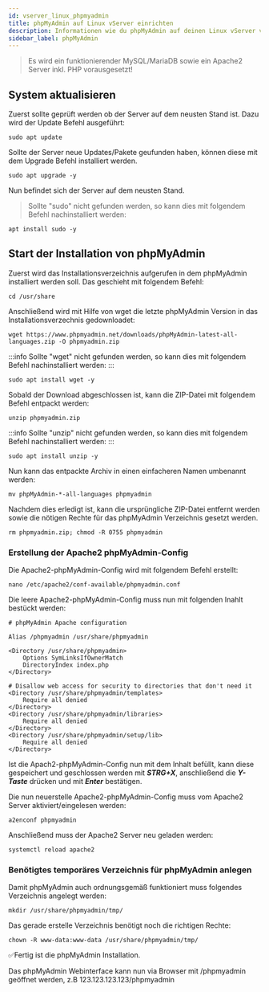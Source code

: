 ```yaml
---
id: vserver_linux_phpmyadmin
title: phpMyAdmin auf Linux vServer einrichten
description: Informationen wie du phpMyAdmin auf deinen Linux vServer von ZAP-Hosting installieren und einrichten kannst - ZAP-Hosting.com Dokumentationen
sidebar_label: phpMyAdmin
---
```


>Es wird ein funktionierender MySQL/MariaDB sowie ein Apache2 Server inkl. PHP vorausgesetzt!

## System aktualisieren

Zuerst sollte geprüft werden ob der Server auf dem neusten Stand ist. 
Dazu wird der Update Befehl ausgeführt: 
```
sudo apt update
```
Sollte der Server neue Updates/Pakete geufunden haben, können diese mit dem Upgrade Befehl installiert werden. 
```
sudo apt upgrade -y
```
Nun befindet sich der Server auf dem neusten Stand. 


>Sollte "sudo" nicht gefunden werden, so kann dies mit folgendem Befehl nachinstalliert werden: 
```
apt install sudo -y
```

## Start der Installation von phpMyAdmin

Zuerst wird das Installationsverzeichnis aufgerufen in dem phpMyAdmin installiert werden soll. 
Das geschieht mit folgendem Befehl: 
```
cd /usr/share
```
Anschließend wird mit Hilfe von wget die letzte phpMyAdmin Version in das Installationsverzechnis gedownloadet:
```
wget https://www.phpmyadmin.net/downloads/phpMyAdmin-latest-all-languages.zip -O phpmyadmin.zip
```
:::info
Sollte "wget" nicht gefunden werden, so kann dies mit folgendem Befehl nachinstalliert werden: 
:::
```
sudo apt install wget -y
```
Sobald der Download abgeschlossen ist, kann die ZIP-Datei mit folgendem Befehl entpackt werden: 
```
unzip phpmyadmin.zip
```
:::info
Sollte "unzip" nicht gefunden werden, so kann dies mit folgendem Befehl nachinstalliert werden: 
:::
```
sudo apt install unzip -y
```
Nun kann das entpackte Archiv in einen einfacheren Namen umbenannt werden: 
```
mv phpMyAdmin-*-all-languages phpmyadmin
```
Nachdem dies erledigt ist, kann die ursprüngliche ZIP-Datei entfernt werden sowie die nötigen Rechte für das phpMyAdmin Verzeichnis gesetzt werden. 
```
rm phpmyadmin.zip; chmod -R 0755 phpmyadmin
```

### Erstellung der Apache2 phpMyAdmin-Config 

Die Apache2-phpMyAdmin-Config wird mit folgendem Befehl erstellt:

```
nano /etc/apache2/conf-available/phpmyadmin.conf
```
Die leere Apache2-phpMyAdmin-Config muss nun mit folgenden Inahlt bestückt werden: 
```
# phpMyAdmin Apache configuration

Alias /phpmyadmin /usr/share/phpmyadmin

<Directory /usr/share/phpmyadmin>
    Options SymLinksIfOwnerMatch
    DirectoryIndex index.php
</Directory>

# Disallow web access for security to directories that don't need it
<Directory /usr/share/phpmyadmin/templates>
    Require all denied
</Directory>
<Directory /usr/share/phpmyadmin/libraries>
    Require all denied
</Directory>
<Directory /usr/share/phpmyadmin/setup/lib>
    Require all denied
</Directory>
```
Ist die Apach2-phpMyAdmin-Config nun mit dem Inhalt befüllt, kann diese gespeichert und geschlossen werden mit ***STRG+X***, anschließend die ***Y-Taste*** drücken und mit ***Enter*** bestätigen.

Die nun neuerstelle Apache2-phpMyAdmin-Config muss vom Apache2 Server aktiviert/eingelesen werden:

```
a2enconf phpmyadmin
```
Anschließend muss der Apache2 Server neu geladen werden: 
```
systemctl reload apache2
```

### Benötigtes temporäres Verzeichnis für phpMyAdmin anlegen

Damit phpMyAdmin auch ordnungsgemäß funktioniert muss folgendes Verzeichnis angelegt werden:
```
mkdir /usr/share/phpmyadmin/tmp/
```
Das gerade erstelle Verzeichnis benötigt noch die richtigen Rechte:
```
chown -R www-data:www-data /usr/share/phpmyadmin/tmp/
```
✅Fertig ist die phpMyAdmin Installation. 

Das phpMyAdmin Webinterface kann nun via Browser mit /phpmyadmin geöffnet werden, z.B 123.123.123.123/phpmyadmin
